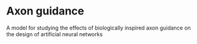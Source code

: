 # Axon guidance

A model for studying the effects of biologically inspired axon guidance on the design of artificial neural networks
